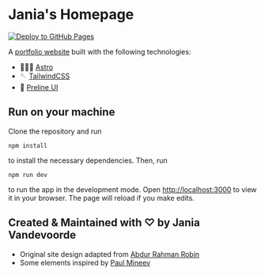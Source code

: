 # Jania's Homepage

[![Deploy to GitHub Pages](https://github.com/janiavdv/janiavdv.github.io/actions/workflows/deploy.yml/badge.svg)](https://github.com/janiavdv/janiavdv.github.io/actions/workflows/deploy.yml)

A [portfolio website](https://janiavdv.github.io/) built with the following technologies:

- 👩🏼‍🚀 [Astro](https://astro.build/)
- 🪡 [TailwindCSS](https://tailwindcss.com/)
- 🔅 [Preline UI](https://preline.co/)

## Run on your machine

Clone the repository and run

```
npm install
```

to install the necessary dependencies. Then, run

```
npm run dev
```

to run the app in the development mode.
Open [http://localhost:3000](http://localhost:3000) to view it in your browser. The page will reload if you make edits.

## Created & Maintained with ♡ by Jania Vandevoorde

- Original site design adapted from [Abdur Rahman Robin](https://robinrahman.me/)
- Some elements inspired by [Paul Mineev](https://paul.mineev.me/)
